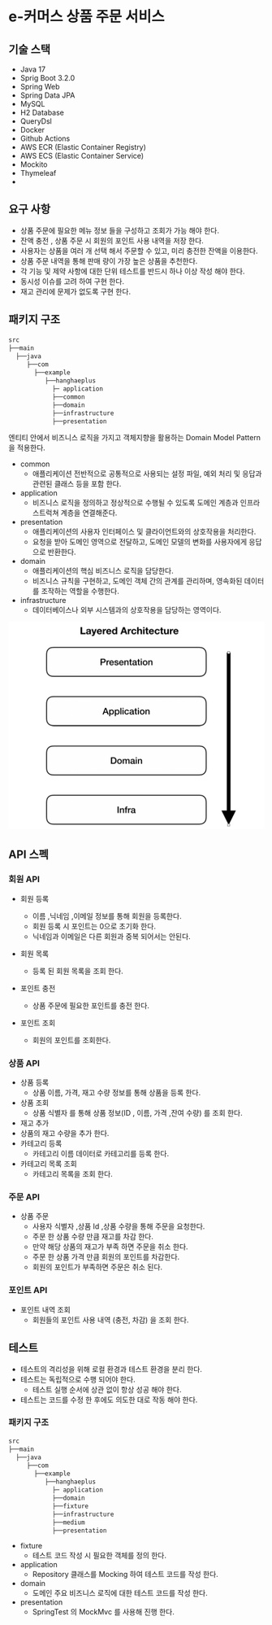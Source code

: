 # e-커머스 상품 주문 서비스

## 기술 스택

- Java 17
- Sprig Boot 3.2.0
- Spring Web
- Spring Data JPA
- MySQL
- H2 Database
- QueryDsl
- Docker
- Github Actions
- AWS ECR (Elastic Container Registry)
- AWS ECS (Elastic Container Service)
- Mockito
- Thymeleaf
- 
## 요구 사항

- 상품 주문에 필요한 메뉴 정보 들을 구성하고 조회가 가능 해야 한다.
- 잔액 충전 , 상품 주문 시 회원의 포인트 사용 내역을 저장 한다.
- 사용자는 상품을 여러 개 선택 해서 주문할 수 있고, 미리 충전한 잔액을 이용한다.
- 상품 주문 내역을 통해 판매 량이 가장 높은 상품을 추천한다.
- 각 기능 및 제약 사항에 대한 단위 테스트를 반드시 하나 이상 작성 해야 한다.
- 동시성 이슈를 고려 하여 구현 한다.
- 재고 관리에 문제가 없도록 구현 한다.

## 패키지 구조

```
src
├──main
  ├──java
     ├──com
       ├──example
          ├──hanghaeplus
            ├─ application
            ├──common
            ├──domain
            ├──infrastructure
            ├──presentation
```

엔티티 안에서 비즈니스 로직을 가지고 객체지향을 활용하는 Domain Model Pattern 을 적용한다.


- common
    - 애플리케이션 전반적으로 공통적으로 사용되는 설정 파일, 예외 처리 및 응답과 관련된 클래스 등을 포함 한다.
- application
    - 비즈니스 로직을 정의하고 정상적으로 수행될 수 있도록 도메인 계층과 인프라스트럭쳐 계층을 연결해준다.
- presentation
    - 애플리케이션의 사용자 인터페이스 및 클라이언트와의 상호작용을 처리한다.
    - 요청을 받아 도메인 영역으로 전달하고, 도메인 모델의 변화를 사용자에게 응답으로 반환한다.
- domain
    - 애플리케이션의 핵심 비즈니스 로직을 담당한다.
    - 비즈니스 규칙을 구현하고, 도메인 객체 간의 관계를 관리하며, 영속화된 데이터를 조작하는 역할을 수행한다.
- infrastructure
    - 데이터베이스나 외부 시스템과의 상호작용을 담당하는 영역이다.



![img.png](docs/img.png)


## API 스펙 

### 회원 API

- 회원 등록
  - 이름 ,닉네임 ,이메일 정보를 통해 회원을 등록한다.
  - 회원 등록 시 포인트는 0으로 초기화 한다.
  - 닉네임과 이메일은 다른 회원과 중복 되어서는 안된다.

- 회원 목록
  - 등록 된 회원 목록을 조회 한다.

- 포인트 충전
  - 상품 주문에 필요한 포인트를 충전 한다.
- 포인트 조회
  - 회원의 포인트를 조회한다.

### 상품 API

- 상품 등록
  - 상품 이름, 가격, 재고 수량 정보를 통해 상품을 등록 한다.
- 상품 조회
  - 상품 식별자 를 통해 상품 정보(ID , 이름, 가격 ,잔여 수량) 를 조회 한다.
-  재고 추가  
  - 상품의 재고 수량을 추가 한다.
- 카테고리 등록
  - 카테고리 이름 데이터로 카테고리를 등록 한다.
- 카테고리 목록 조회
  - 카테고리 목록을 조회 한다.

### 주문 API

- 상품 주문
  - 사용자 식별자 ,상품 Id ,상품 수량을 통해 주문을 요청한다. 
  - 주문 한 상품 수량 만큼 재고를 차감 한다.
  - 만약 해당 상품의 재고가 부족 하면 주문을 취소 한다.
  - 주문 한 상품 가격 만큼 회원의 포인트를 차감한다.
  - 회원의 포인트가 부족하면 주문은 취소 된다. 


### 포인트 API

- 포인트 내역 조회
  - 회원들의 포인트 사용 내역 (충전, 차감) 을 조회 한다.


## 테스트

- 테스트의 격리성을 위해 로컬 환경과 테스트 환경을 분리 한다.
- 테스트는 독립적으로 수행 되어야 한다.
  - 테스트 실행 순서에 상관 없이 항상 성공 해야 한다.
- 테스트는 코드를 수정 한 후에도 의도한 대로 작동 해야 한다.

### 패키지 구조

```
src
├──main
  ├──java
     ├──com
       ├──example
          ├──hanghaeplus
            ├─ application
            ├──domain
            ├──fixture
            ├──infrastructure
            ├──medium
            ├──presentation
```

- fixture 
  - 테스트 코드 작성 시 필요한 객체를 정의 한다. 
- application
  - Repository 클래스를 Mocking 하여 테스트 코드를 작성 한다.
- domain
  - 도메인 주요 비즈니스 로직에 대한 테스트 코드를 작성 한다.
- presentation
  - SpringTest 의 MockMvc 를 사용해 진행 한다.


[//]: # (## 고민한 부분)
[//]: # ()
[//]: # (#### [테스트 코드 작성을 위해 코드를 추가 하는 것이 맞을까?]&#40;docs/테스트코드.md&#41;)


